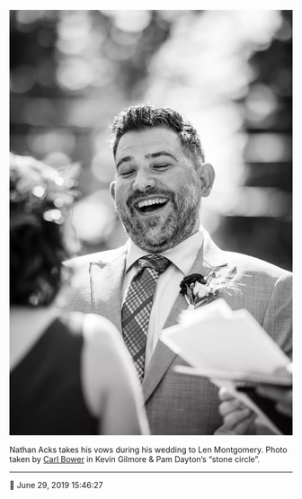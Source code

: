![Nathan Acks takes his vows](assets/41cc85f97c3af1a243062a854dedc61f.webp)

Nathan Acks takes his vows during his wedding to Len Montgomery. Photo taken by [Carl Bower](http://carlbowerphotos.com/) in Kevin Gilmore & Pam Dayton’s “stone circle”.

- - - -

<span aria-hidden="true">📅</span> June 29, 2019 15:46:27
